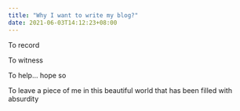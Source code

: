 ```yaml
---
title: "Why I want to write my blog?"
date: 2021-06-03T14:12:23+08:00
---
```


To record

To witness

To help... hope so

To leave a piece of me in this beautiful world that has been filled with absurdity

